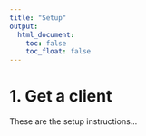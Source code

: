 ```yaml
---
title: "Setup"
output:
  html_document:
    toc: false
    toc_float: false
---
```



# 1. Get a client

These are the setup instructions...
